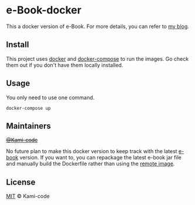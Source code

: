 # e-Book-docker
This a docker version of e-Book. For more details, you can refer to [my blog](https://www.kami-code.com/2021/12/18/SE3353-assignment10/).

## Install

This project uses [docker](https://www.docker.com/) and [docker-compose](https://docs.docker.com/compose/) to run the images. Go check them out if you don't have them locally installed.

## Usage

You only need to use one command.

```
docker-compose up
```

## Maintainers

~~[@Kami-code](https://github.com/Kami-code)~~

No future plan to make this docker version to keep track with the latest [e-book](https://github.com/Kami-code/e-Book) version. If you want to, you can repackage the latest e-book jar file and manually build the Dockerfile rather than using the [remote image](https://hub.docker.com/repository/docker/kamicode/e-book-docker).

## License

[MIT](LICENSE) © Kami-code